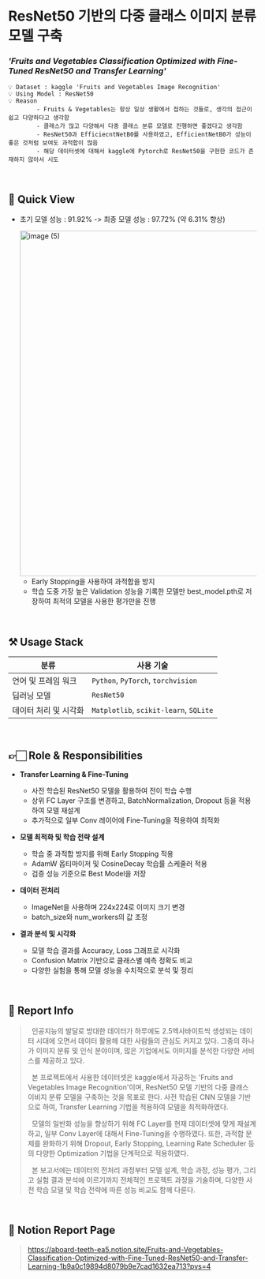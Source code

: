 # ResNet50 기반의 다중 클래스 이미지 분류 모델 구축
### ***'Fruits and Vegetables Classification Optimized with Fine-Tuned ResNet50 and Transfer Learning'***

    💡 Dataset : kaggle 'Fruits and Vegetables Image Recognition'
    💡 Using Model : ResNet50
    💡 Reason
            - Fruits & Vegetables는 항상 일상 생활에서 접하는 것들로, 생각의 접근이 쉽고 다양하다고 생각함
            - 클래스가 많고 다양해서 다중 클래스 분류 모델로 진행하면 좋겠다고 생각함
            - ResNet50과 EfficiecntNetB0를 사용하였고, EfficientNetB0가 성능이 좋은 것처럼 보여도 과적합이 많음
            - 해당 데이터셋에 대해서 kaggle에 Pytorch로 ResNet50을 구현한 코드가 존재하지 않아서 시도


<br>

## 📌 Quick View

- 초기 모델 성능 : 91.92% -> 최종 모델 성능 : 97.72% (약 6.31% 향상)

     <img width="700" alt="image (5)" src="https://github.com/user-attachments/assets/0a41e7bb-64bd-4068-a04f-098c3b4952b0" />

     - Early Stopping을 사용하여 과적합을 방지
     - 학습 도중 가장 높은 Validation 성능을 기록한 모델만 best_model.pth로 저장하여 최적의 모델을 사용한 평가만을 진행


<br>

## ⚒️ Usage Stack

분류 | 사용 기술
-- | --
언어 및 프레임 워크 | `Python`, `PyTorch`, `torchvision`
딥러닝 모델 | `ResNet50`
데이터 처리 및 시각화 | `Matplotlib`, `scikit-learn`, `SQLite`

<br>

## 👉🏻 Role & Responsibilities

- **Transfer Learning & Fine-Tuning**
     - 사전 학습된 ResNet50 모델을 활용하여 전이 학습 수행
     - 상위 FC Layer 구조를 변경하고, BatchNormalization, Dropout 등을 적용하여 모델 재설계
     - 추가적으로 일부 Conv 레이어에 Fine-Tuning을 적용하여 최적화

- **모델 최적화 및 학습 전략 설계**
     - 학습 중 과적합 방지를 위해 Early Stopping 적용
     - AdamW 옵티마이저 및 CosineDecay 학습률 스케줄러 적용
     - 검증 성능 기준으로 Best Model을 저장
 
- **데이터 전처리**
     - ImageNet을 사용하며 224x224로 이미지 크기 변경
     - batch_size와 num_workers의 값 조정 

- **결과 분석 및 시각화**
     - 모델 학습 결과를 Accuracy, Loss 그래프로 시각화 
     - Confusion Matrix 기반으로 클래스별 예측 정확도 비교
     - 다양한 실험을 통해 모델 성능을 수치적으로 분석 및 정리

<br>

## 📌 Report Info

> &nbsp;&nbsp;인공지능의 발달로 방대한 데이터가 하루에도 2.5엑사바이트씩 생성되는 데이터 시대에 오면서
> 데이터 활용헤 대한 사람들의 관심도 커지고 있다. 그중의 하나가 이미지 분류 및 인식 분야이며,
> 많은 기업에서도 이미지를 분석한 다양한 서비스를 제공하고 있다.   
> 
> &nbsp;&nbsp;본 프로젝트에서 사용한 데이터셋은 kaggle에서 자공하는
> 'Fruits and Vegetables Image Recognition'이며,
> ResNet50 모델 기반의 다중 클래스 이비지 분류 모델을 구축하는 것을 목표로 한다.
> 사전 학습된 CNN 모델을 기반으로 하여, Transfer Learning 기법을 적용하여 모델을 최적화하였다.  
>  
> &nbsp;&nbsp;모델의 일반화 성능을 향상하기 위해 FC Layer를 현재 데이터셋에 맞게 재설계하고,
> 일부 Conv Layer에 대해서 Fine-Tuning을 수행하였다.
> 또한, 과적합 문제를 완화하기 위해 Dropout, Early Stopping, Learning Rate Scheduler 등의
> 다양한 Optimization 기법을 단계적으로 적용하였다.  
>
> &nbsp;&nbsp;본 보고서에는 데이터의 전처리 과정부터 모델 설계, 학습 과정, 성능 평가,
> 그리고 실험 결과 분석에 이르기까지 전체적인 프로젝트 과정을 기술하며,
> 다양한 사전 학습 모델 및 학습 전략에 따른 성능 비교도 함께 다룬다. 

<br>

## 📁 Notion Report Page

> https://aboard-teeth-ea5.notion.site/Fruits-and-Vegetables-Classification-Optimized-with-Fine-Tuned-ResNet50-and-Transfer-Learning-1b9a0c19894d8079b9e7cad1632ea713?pvs=4

<br>
